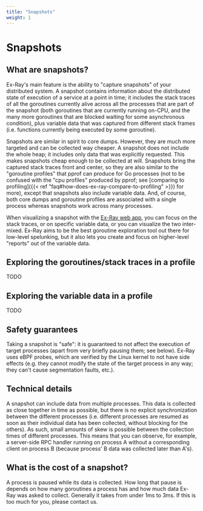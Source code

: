 ```yaml
---
title: "Snapshots"
weight: 1
---
```


# Snapshots

## What are snapshots?

Ex-Ray's main feature is the ability to "capture snapshots" of your distributed
system. A snapshot contains information about the distributed state of execution
of a service at a point in time; it includes the stack traces of all the
goroutines currently alive across all the processes that are part of the
snapshot (both goroutines that are currently running on-CPU, and the many more
goroutines that are blocked waiting for some asynchronous condition), plus
variable data that was captured from different stack frames (i.e. functions
currently being executed by some goroutine).

Snapshots are similar in spirit to core dumps. However, they are much more
targeted and can be collected way cheaper. A snapshot does not include the whole
heap; it includes only data that was explicitly requested. This makes snapshots
cheap enough to be collected at will. Snapshots bring the captured stack traces
front and center, so they are also similar to the "goroutine profiles" that
pprof can produce for Go processes (not to be confused with the "cpu profiles"
produced by pprof; see [comparing to profiling]({{< ref
"faq#how-does-ex-ray-compare-to-profiling" >}}) for more), except that snapshots
also include variable data. And, of course, both core dumps and goroutine
profiles are associated with a single process whereas snapshots work across many
processes.

When visualizing a snapshot with the [Ex-Ray web app](app.exray.dev), you can
focus on the stack traces, or on specific variable data, or you can visualize
the two inter-mixed. Ex-Ray aims to be the best goroutine exploration tool out
there for low-level spelunking, but it also lets you create and focus on
higher-level "reports" out of the variable data.

## Exploring the goroutines/stack traces in a profile

TODO

## Exploring the variable data in a profile

TODO

## Safety guarantees

Taking a snapshot is "safe": it is guaranteed to not affect the execution of
target processes (apart from very briefly pausing them; see below). Ex-Ray uses
eBPF probes, which are verified by the Linux kernel to not have side effects
(e.g. they cannot modify the state of the target process in any way; they can't
cause segmentation faults, etc.).

## Technical details

A snapshot can include data from multiple processes. This data is collected as
close together in time as possible, but there is no explicit synchronization
between the different processes (i.e. different processes are resumed as soon as
their individual data has been collected, without blocking for the others). As
such, small amounts of skew is possible between the collection times of
different processes. This means that you can observe, for example, a server-side
RPC handler running on process A without a corresponding client on process B
(because process' B data was collected later than A's).

## What is the cost of a snapshot?

A process is paused while its data is collected. How long that pause is depends
on how many goroutines a process has and how much data Ex-Ray was asked to
collect. Generally it takes from under 1ms to 3ms. If this is too much for you,
please contact us.
